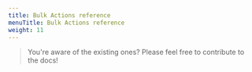```yaml
---
title: Bulk Actions reference
menuTitle: Bulk Actions reference
weight: 11
---
```


> You're aware of the existing ones? Please feel free to contribute to the docs!